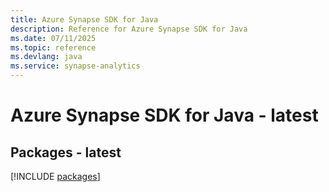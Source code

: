 ```yaml
---
title: Azure Synapse SDK for Java
description: Reference for Azure Synapse SDK for Java
ms.date: 07/11/2025
ms.topic: reference
ms.devlang: java
ms.service: synapse-analytics
---
```

# Azure Synapse SDK for Java - latest
## Packages - latest
[!INCLUDE [packages](synapse-index.md)]
